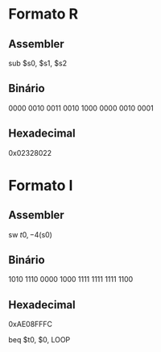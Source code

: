 # Formato R

## Assembler

sub $s0, $s1, $s2

## Binário

0000 0010 0011 0010 1000 0000 0010 0001

## Hexadecimal

0x02328022

# Formato I

## Assembler

sw $t0, -4($s0)

## Binário

1010 1110 0000 1000 1111 1111 1111 1100

## Hexadecimal

0xAE08FFFC

beq $t0, $0, LOOP


